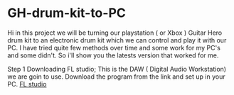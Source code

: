 # GH-drum-kit-to-PC
Hi in this project we will be turning our playstation ( or Xbox ) Guitar Hero drum kit to an electronic drum kit which we can control and play it with our PC.
I have tried quite few methods over time and some work for my PC's and some didn't. So i'll show you the latests version that worked for me.

Step 1 Downloading FL studio;
This is the DAW ( Digital Audio Workstation) we are goin to use. Download the program from the link and set up in your PC.
[FL studio](https://www.image-line.com/fl-studio-download/)
